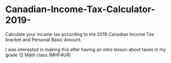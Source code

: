 # Canadian-Income-Tax-Calculator-2019-
Calculate your income tax according to the 2019 Canadian Income Tax bracket and Personal Basic Amount.

I was interested in making this after having an intro lesson about taxes in my grade 12 Math class (MHF4UR)

